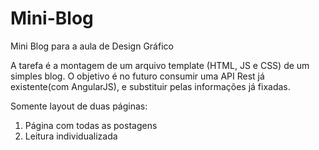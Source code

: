 # Mini-Blog
Mini Blog para a aula de Design Gráfico

A tarefa é a montagem de um arquivo template (HTML, JS e CSS) de um simples blog.
O objetivo é no futuro consumir uma API Rest já existente(com AngularJS), e substituir pelas informações já fixadas.

Somente layout de duas páginas:
1) Página com todas as postagens
2) Leitura individualizada